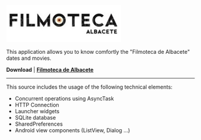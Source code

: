 [ ![Logo](app/src/main/res/drawable/title.png) ](https://play.google.com/store/apps/details?id=com.albandroid.filmoteca&hl=es)

This application allows you to know comfortly the "Filmoteca de Albacete" dates and movies.

**Download** | **[Filmoteca de Albacete](https://play.google.com/store/apps/details?id=com.albandroid.filmoteca&hl=es)**

---

This source includes the usage of the following technical elements:

* Concurrent operations using AsyncTask
* HTTP Connection
* Launcher widgets
* SQLite database
* SharedPreferences
* Android view components  (ListView, Dialog ...)
